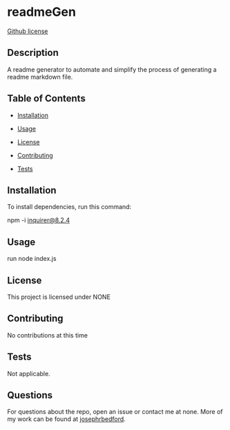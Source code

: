 # readmeGen
[Github license](https://img.shields.io/badge/license/license-NONE-blue.svg)

## Description

A readme generator to automate and simplify the process of generating a readme markdown file.

## Table of Contents

* [Installation](#installation)

* [Usage](#usage)


* [License](#license)


* [Contributing](#contributing)

* [Tests](#tests)

## Installation

To install dependencies, run this command:

npm -i inquirer@8.2.4

## Usage

run node index.js

## License
    
  This project is licensed under NONE

## Contributing

No contributions at this time

## Tests

Not applicable.

## Questions

For questions about the repo, open an issue or contact me at none. More of my work can be found at [josephrbedford](https://github.com/josephrbedford/).
